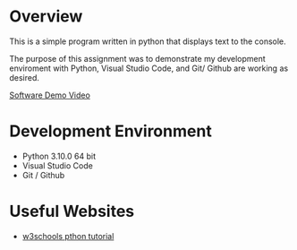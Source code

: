 # Overview

This is a simple program written in python that displays text to the console.

The purpose of this assignment was to demonstrate my development enviroment with Python, Visual Studio Code, and Git/ Github are working as desired.

[Software Demo Video](https://www.youtube.com/watch?v=9uuzXmKIKD8)

# Development Environment

* Python 3.10.0 64 bit
* Visual Studio Code
* Git / Github

# Useful Websites

* [w3schools pthon tutorial](https://www.w3schools.com/python/)